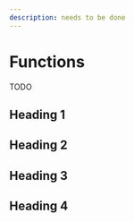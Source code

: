 ```yaml
---
description: needs to be done
---
```


# Functions

TODO

## Heading 1

## Heading 2

## Heading 3

## Heading 4
